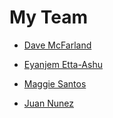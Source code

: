 # My Team
* [Dave McFarland](dave_mcfarland.md)

* [Eyanjem Etta-Ashu](Eyanjem_etta-ashu.md)


* [Maggie Santos](maggie_santos.md)

* [Juan Nunez](juan_nunez.md)



